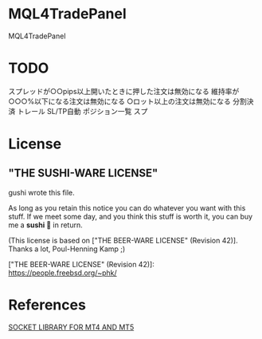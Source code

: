 # MQL4TradePanel
MQL4TradePanel

# TODO

スプレッドが○○pips以上開いたときに押した注文は無効になる
維持率が○○○%以下になる注文は無効になる
○ロット以上の注文は無効になる
分割決済
トレール
SL/TP自動
ポジション一覧
スプ

# License
## "THE SUSHI-WARE LICENSE"

gushi wrote this file.

As long as you retain this notice you can do whatever you want
with this stuff. If we meet some day, and you think this stuff
is worth it, you can buy me a **sushi 🍣** in return.

(This license is based on ["THE BEER-WARE LICENSE" (Revision 42)].
 Thanks a lot, Poul-Henning Kamp ;)

​["THE BEER-WARE LICENSE" (Revision 42)]: https://people.freebsd.org/~phk/

# References
[SOCKET LIBRARY FOR MT4 AND MT5](https://www.mql5.com/en/blogs/post/706665)
